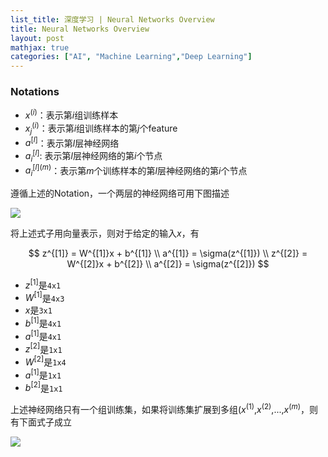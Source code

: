 ```yaml
---
list_title: 深度学习 | Neural Networks Overview
title: Neural Networks Overview
layout: post
mathjax: true
categories: ["AI", "Machine Learning","Deep Learning"]
---
```


### Notations

- $x^{(i)}$：表示第$i$组训练样本
- $x^{(i)}_j$：表示第$i$组训练样本的第$j$个feature
- $a^{[l]}$：表示第$l$层神经网络
- $a^{[l]}_i$: 表示第$l$层神经网络的第$i$个节点
- $a^{[l](m)}_i$：表示第$m$个训练样本的第$l$层神经网络的第$i$个节点

遵循上述的Notation，一个两层的神经网络可用下图描述

<img src="{{site.baseurl}}/assets/images/2018/01/dp-w3-1.png" class="md-img-center">

将上述式子用向量表示，则对于给定的输入$x$，有

$$
z^{[1]} = W^{[1]}x + b^{[1]} \\
a^{[1]} = \sigma(z^{[1]}) \\ 
z^{[2]} = W^{[2]}x + b^{[2]} \\
a^{[2]} = \sigma(z^{[2]}) 
$$

- $z^{[1]}$是`4x1`
- $W^{[1]}$是`4x3`
- $x$是`3x1`
- $b^{[1]}$是`4x1`
- $a^{[1]}$是`4x1`
- $z^{[2]}$是`1x1`
- $W^{[2]}$是`1x4`
- $a^{[1]}$是`1x1`
- $b^{[2]}$是`1x1`

上述神经网络只有一个组训练集，如果将训练集扩展到多组($x^{(1)}$,$x^{(2)}$,...,$x^{(m)}$，则有下面式子成立

<img src="{{site.baseurl}}/assets/images/2018/01/dp-w3-2.png" class="md-img-center">

